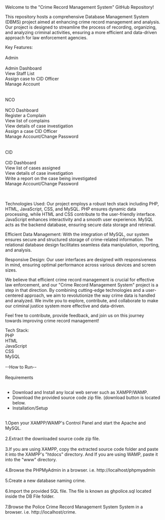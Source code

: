 Welcome to the "Crime Record Management System" GitHub Repository! <br />

This repository hosts a comprehensive Database Management System (DBMS) project aimed at enhancing crime record management and analysis. Our project is designed to streamline the process of recording, organizing, and analyzing criminal activities, ensuring a more efficient and data-driven approach for law enforcement agencies. <br />

Key Features: <br />
  <br />
  Admin <br /><br />
    Admin Dashboard <br />
    View Staff List <br />
    Assign case to CID Officer <br />
    Manage Account <br /><br /><br />
  NCO<br /><br />
    NCO Dashboard <br />
    Register a Complain <br />
    View list of complains <br />
    View details of case investigation <br />
    Assign a case CID Officer <br />
    Manage Account/Change Password <br /><br /><br />
  CID<br /><br />
    CID Dashboard <br />
    View list of cases assigned <br />
    View details of case investigation <br />
    Write a report on the case being investigated <br />
    Manage Account/Change Password <br /><br /><br />

Technologies Used: Our project employs a robust tech stack including PHP, HTML, JavaScript, CSS, and MySQL. PHP ensures dynamic data processing, while HTML and CSS contribute to the user-friendly interface. JavaScript enhances interactivity and a smooth user experience. MySQL acts as the backend database, ensuring secure data storage and retrieval. <br />

Efficient Data Management: With the integration of MySQL, our system ensures secure and structured storage of crime-related information. The relational database design facilitates seamless data manipulation, reporting, and analysis. <br />

Responsive Design: Our user interfaces are designed with responsiveness in mind, ensuring optimal performance across various devices and screen sizes.<br />

We believe that efficient crime record management is crucial for effective law enforcement, and our "Crime Record Management System" project is a step in that direction. By combining cutting-edge technologies and a user-centered approach, we aim to revolutionize the way crime data is handled and analyzed. We invite you to explore, contribute, and collaborate to make our criminal justice system more effective and data-driven.<br />

Feel free to contribute, provide feedback, and join us on this journey towards improving crime record management!<br />

Tech Stack:<br />
PHP<br />
HTML<br />
JavaScript<br />
CSS<br />
MySQL <br />
<br />
--How to Run--<br />
<br />
Requirements<br />
<br />
<ul>
<li> Download and Install any local web server such as XAMPP/WAMP.</li>
<li> Download the provided source code zip file. (download button is located below. </li>
<li> Installation/Setup </li>
</ul>

<br />
1.Open your XAMPP/WAMP's Control Panel and start the Apache and MySQL.<br /><br />
2.Extract the downloaded source code zip file.<br /><br />
3.If you are using XAMPP, copy the extracted source code folder and paste it into the XAMPP's "htdocs" directory. And If you are using WAMP, paste it into the "www" directory.<br /><br />
4.Browse the PHPMyAdmin in a browser. i.e. http://localhost/phpmyadmin<br /><br />
5.Create a new database naming crime.<br /><br />
6.Import the provided SQL file. The file is known as ghpolice.sql located inside the DB File folder.<br /><br />
7.Browse the Police Crime Record Management System System in a browser. i.e. http://localhost/crime.<br /><br />
<br />

